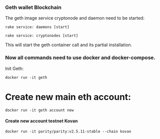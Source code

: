 ### Geth wallet Blockchain

The geth image service cryptonode and daemon need to be started:

```rake service: daemons [start]```

```rake service: cryptonodes [start]```

This will start the geth container call and its partial installation.

### Now all commands need to use docker and docker-compose.

Init Geth:

```docker run -it geth```


# Create new main eth account:

```docker run -it geth account new```

#### Create new account testnet Kovan

```docker run -it parity/parity:v2.5.11-stable --chain kovan```



